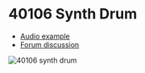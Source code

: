 # 40106 Synth Drum

- [Audio example](https://electro-music.com/forum/phpbb-files/synth_drum_129.mp3)
- [Forum discussion](https://electro-music.com/forum/topic-63786.html)

![40106 synth drum](https://electro-music.com/forum/phpbb-files/thumbs/t_synth_drum_567.png)
